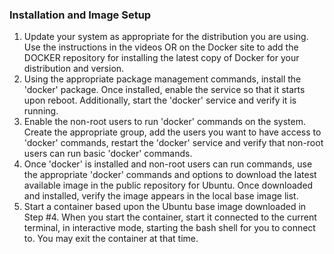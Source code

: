 ### Installation and Image Setup

1. Update your system as appropriate for the distribution you are using. Use the instructions in the videos OR on the Docker site to add the DOCKER repository for installing the latest copy of Docker for your distribution and version.
2. Using the appropriate package management commands, install the 'docker' package. Once installed, enable the service so that it starts upon reboot. Additionally, start the 'docker' service and verify it is running.
3. Enable the non-root users to run 'docker' commands on the system. Create the appropriate group, add the users you want to have access to 'docker' commands, restart the 'docker' service and verify that non-root users can run basic 'docker' commands.
4. Once 'docker' is installed and non-root users can run commands, use the appropriate 'docker' commands and options to download the latest available image in the public repository for Ubuntu. Once downloaded and installed, verify the image appears in the local base image list.
5. Start a container based upon the Ubuntu base image downloaded in Step #4. When you start the container, start it connected to the current terminal, in interactive mode, starting the bash shell for you to connect to. You may exit the container at that time.
